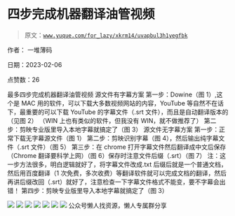 # 四步完成机器翻译油管视频

> 原文：[`www.yuque.com/for_lazy/xkrm14/uvapbul3h1yegfbk`](https://www.yuque.com/for_lazy/xkrm14/uvapbul3h1yegfbk)



作者： 一堆薄码



日期：2023-02-06



点赞数：26



最多四步完成机器翻译油管视频 源文件有字幕方案 第一步：Dowine（图 1）,这个是 MAC 用的软件，可以下载大多数视频网站的内容，YouTube 等自然不在话下，最重要的可以下载 YouTube 的字幕文件（.srt 文件），而且是自动翻译版本的（见图 2） （WIN 上也有类似的软件，但我没有 WIN，就不做推荐了） 第二步：剪映专业版里导入本地字幕就搞定了（图 3） 源文件无字幕方案 第一步：正常下载无字幕源文件（图 1） 第二步：剪映识别字幕（图 4），然后输出纯字幕文件（.srt 文件）（图 5） 第三步：在 chrome 打开字幕文件然后翻译成中文后保存（Chrome 翻译要科学上网）（图 6）保存时注意文件后缀（.srt）（图 7） 注：这一步方法很多，明白逻辑就好了，将字幕文件改成.txt 后缀后就是一个普通文档，然后用百度翻译（1 次免费，多次收费）等翻译软件就可以完成文档的翻译，然后再讲后缀改回（.srt）就好了，注意检查一下字幕文件格式不能变，要不字幕会出错！ 第四步：剪映专业版里导入本地字幕就搞定了（图 3）



![](img/762d07fc4bd57e5fe1f9cbde5d3e437f.png)  <ne-p id="u4bf41f52" data-lake-id="u4bf41f52">![](img/4fc1cb782fcafc58310a4daf4d7fa9a2.png)  <ne-p id="ua90cd38f" data-lake-id="ua90cd38f">![](img/68280ce58466a3ac26d1c570393936b8.png)  <ne-p id="u14c27acc" data-lake-id="u14c27acc">![](img/41964fdd5046b0b424253fb8eef3a028.png)  <ne-p id="ub5033750" data-lake-id="ub5033750">![](img/4a582dd5776f4c32ec39547f0a1cc78c.png)  <ne-p id="ud1691208" data-lake-id="ud1691208">![](img/b5baa24b999afaa27b2f1e3f00b2da93.png)  <ne-p id="ufdab1f42" data-lake-id="ufdab1f42">![](img/f13bb07288e67658a85a7b0f7c3b8856.png)  <ne-p id="u9f6dfcdf" data-lake-id="u9f6dfcdf">公众号懒人找资源，懒人专属群分享

</ne-p></ne-p></ne-p></ne-p></ne-p></ne-p></ne-p>